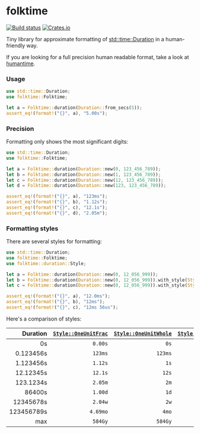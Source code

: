 # folktime

[![Build status](https://github.com/lubomirkurcak/folktime/workflows/Test/badge.svg)](https://github.com/lubomirkurcak/folktime/actions)
[![Crates.io](https://img.shields.io/crates/v/folktime.svg)](https://crates.io/crates/folktime)

Tiny library for approximate formatting of [std::time::Duration](https://doc.rust-lang.org/stable/core/time/struct.Duration.html) in a human-friendly way.

If you are looking for a full precision human readable format, take a look at [humantime](https://crates.io/crates/humantime).

### Usage

```rust
use std::time::Duration;
use folktime::Folktime;

let a = Folktime::duration(Duration::from_secs(5));
assert_eq!(format!("{}", a), "5.00s");
```

### Precision

Formatting only shows the most significant digits:

```rust
use std::time::Duration;
use folktime::Folktime;

let a = Folktime::duration(Duration::new(0, 123_456_789));
let b = Folktime::duration(Duration::new(1, 123_456_789));
let c = Folktime::duration(Duration::new(12, 123_456_789));
let d = Folktime::duration(Duration::new(123, 123_456_789));

assert_eq!(format!("{}", a), "123ms");
assert_eq!(format!("{}", b), "1.12s");
assert_eq!(format!("{}", c), "12.1s");
assert_eq!(format!("{}", d), "2.05m");
```

### Formatting styles

There are several styles for formatting:

```rust
use std::time::Duration;
use folktime::Folktime;
use folktime::duration::Style;

let a = Folktime::duration(Duration::new(0, 12_056_999));
let b = Folktime::duration(Duration::new(0, 12_056_999)).with_style(Style::OneUnitWhole);
let c = Folktime::duration(Duration::new(0, 12_056_999)).with_style(Style::TwoUnitsWhole);

assert_eq!(format!("{}", a), "12.0ms");
assert_eq!(format!("{}", b), "12ms");
assert_eq!(format!("{}", c), "12ms 56us");
```

Here's a comparison of styles:

| Duration   | [`Style::OneUnitFrac`](https://docs.rs/folktime/latest/folktime/duration/enum.Style.html#variant.OneUnitFrac) | [`Style::OneUnitWhole`](https://docs.rs/folktime/latest/folktime/duration/enum.Style.html#variant.OneUnitWhole) | [`Style::TwoUnitsWhole`](https://docs.rs/folktime/latest/folktime/duration/enum.Style.html#variant.TwoUnitsWhole) |
|-----------:|---------------------:|----------------------:|-----------------------:|
| 0s         | `0.00s`              | `0s`                  | `0s 0ms`               |
| 0.123456s  | `123ms`              | `123ms`               | `123ms 456us`          |
| 1.123456s  | `1.12s`              | `1s`                  | `1s 123ms`             |
| 12.12345s  | `12.1s`              | `12s`                 | `12s 123ms`            |
| 123.1234s  | `2.05m`              | `2m`                  | `2m 3s`                |
| 86400s     | `1.00d`              | `1d`                  | `1d 0h`                |
| 12345678s  | `2.04w`              | `2w`                  | `2w 0d`                |
| 123456789s | `4.69mo`             | `4mo`                 | `4mo 21d`              |
| max        | `584Gy`              | `584Gy`               | `584Gy 4mo`            |

